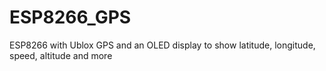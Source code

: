 # ESP8266_GPS
ESP8266 with Ublox GPS and an OLED display to show latitude, longitude, speed, altitude and more
